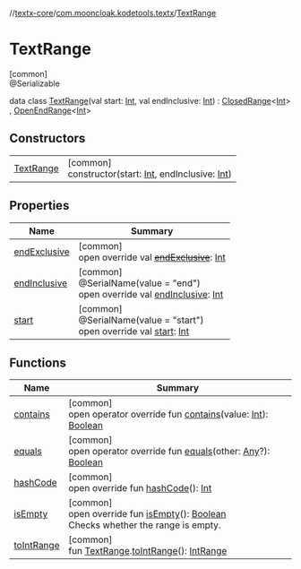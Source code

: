 //[textx-core](../../../index.md)/[com.mooncloak.kodetools.textx](../index.md)/[TextRange](index.md)

# TextRange

[common]\
@Serializable

data class [TextRange](index.md)(val start: [Int](https://kotlinlang.org/api/latest/jvm/stdlib/kotlin/-int/index.html), val endInclusive: [Int](https://kotlinlang.org/api/latest/jvm/stdlib/kotlin/-int/index.html)) : [ClosedRange](https://kotlinlang.org/api/latest/jvm/stdlib/kotlin.ranges/-closed-range/index.html)&lt;[Int](https://kotlinlang.org/api/latest/jvm/stdlib/kotlin/-int/index.html)&gt; , [OpenEndRange](https://kotlinlang.org/api/latest/jvm/stdlib/kotlin.ranges/-open-end-range/index.html)&lt;[Int](https://kotlinlang.org/api/latest/jvm/stdlib/kotlin/-int/index.html)&gt;

## Constructors

| | |
|---|---|
| [TextRange](-text-range.md) | [common]<br>constructor(start: [Int](https://kotlinlang.org/api/latest/jvm/stdlib/kotlin/-int/index.html), endInclusive: [Int](https://kotlinlang.org/api/latest/jvm/stdlib/kotlin/-int/index.html)) |

## Properties

| Name | Summary |
|---|---|
| [endExclusive](end-exclusive.md) | [common]<br>open override val [~~endExclusive~~](end-exclusive.md): [Int](https://kotlinlang.org/api/latest/jvm/stdlib/kotlin/-int/index.html) |
| [endInclusive](end-inclusive.md) | [common]<br>@SerialName(value = &quot;end&quot;)<br>open override val [endInclusive](end-inclusive.md): [Int](https://kotlinlang.org/api/latest/jvm/stdlib/kotlin/-int/index.html) |
| [start](start.md) | [common]<br>@SerialName(value = &quot;start&quot;)<br>open override val [start](start.md): [Int](https://kotlinlang.org/api/latest/jvm/stdlib/kotlin/-int/index.html) |

## Functions

| Name | Summary |
|---|---|
| [contains](contains.md) | [common]<br>open operator override fun [contains](contains.md)(value: [Int](https://kotlinlang.org/api/latest/jvm/stdlib/kotlin/-int/index.html)): [Boolean](https://kotlinlang.org/api/latest/jvm/stdlib/kotlin/-boolean/index.html) |
| [equals](equals.md) | [common]<br>open operator override fun [equals](equals.md)(other: [Any](https://kotlinlang.org/api/latest/jvm/stdlib/kotlin/-any/index.html)?): [Boolean](https://kotlinlang.org/api/latest/jvm/stdlib/kotlin/-boolean/index.html) |
| [hashCode](hash-code.md) | [common]<br>open override fun [hashCode](hash-code.md)(): [Int](https://kotlinlang.org/api/latest/jvm/stdlib/kotlin/-int/index.html) |
| [isEmpty](is-empty.md) | [common]<br>open override fun [isEmpty](is-empty.md)(): [Boolean](https://kotlinlang.org/api/latest/jvm/stdlib/kotlin/-boolean/index.html)<br>Checks whether the range is empty. |
| [toIntRange](../to-int-range.md) | [common]<br>fun [TextRange](index.md).[toIntRange](../to-int-range.md)(): [IntRange](https://kotlinlang.org/api/latest/jvm/stdlib/kotlin.ranges/-int-range/index.html) |
